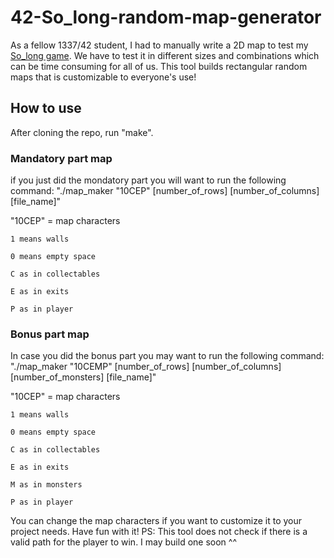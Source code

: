 # 42-So_long-random-map-generator

As a fellow 1337/42 student, I had to manually write a 2D map to test my [So_long game]([url](https://github.com/ELmounikor/Ninja-Froggy-s-Treasure-Hunt)). 
We have to test it in different sizes and combinations which can be time consuming for all of us. 
This tool builds rectangular random maps that is customizable to everyone's use!

## How to use

After cloning the repo, run "make".

### Mandatory part map

if you just did the mondatory part you will want to run the following command:
"./map_maker "10CEP" [number_of_rows] [number_of_columns] [file_name]"

"10CEP" = map characters

    1 means walls 
    
    0 means empty space
    
    C as in collectables
    
    E as in exits
    
    P as in player

### Bonus part map

In case you did the bonus part you may want to run  the following command:
"./map_maker "10CEMP" [number_of_rows] [number_of_columns] [number_of_monsters] [file_name]"

"10CEP" = map characters

    1 means walls 
    
    0 means empty space
    
    C as in collectables
    
    E as in exits
    
    M as in monsters
    
    P as in player
    
You can change the map characters if you want to customize it to your project needs. Have fun with it!
PS: This tool does not check if there is a valid path for the player to win. I may build one soon ^^

